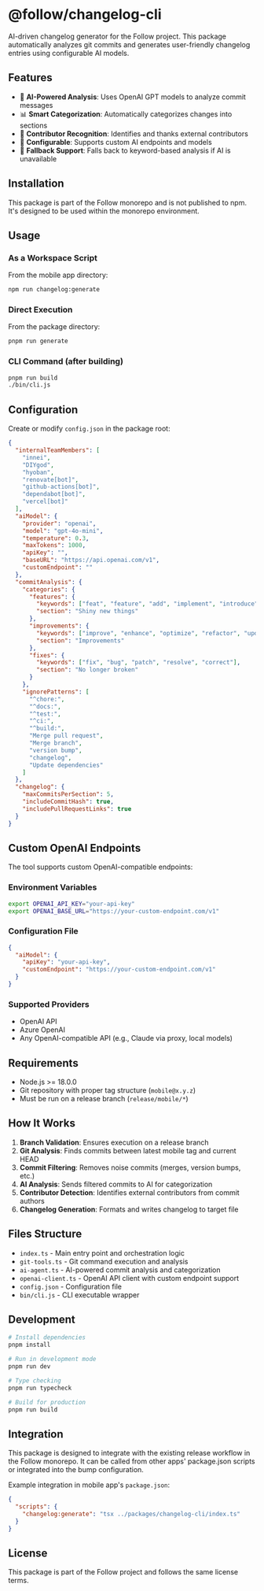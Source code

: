 # @follow/changelog-cli

AI-driven changelog generator for the Follow project. This package automatically analyzes git commits and generates user-friendly changelog entries using configurable AI models.

## Features

- 🤖 **AI-Powered Analysis**: Uses OpenAI GPT models to analyze commit messages
- 📊 **Smart Categorization**: Automatically categorizes changes into sections
- 👥 **Contributor Recognition**: Identifies and thanks external contributors
- 🔧 **Configurable**: Supports custom AI endpoints and models
- 🔄 **Fallback Support**: Falls back to keyword-based analysis if AI is unavailable

## Installation

This package is part of the Follow monorepo and is not published to npm. It's designed to be used within the monorepo environment.

## Usage

### As a Workspace Script

From the mobile app directory:

```bash
npm run changelog:generate
```

### Direct Execution

From the package directory:

```bash
pnpm run generate
```

### CLI Command (after building)

```bash
pnpm run build
./bin/cli.js
```

## Configuration

Create or modify `config.json` in the package root:

```json
{
  "internalTeamMembers": [
    "innei",
    "DIYgod",
    "hyoban",
    "renovate[bot]",
    "github-actions[bot]",
    "dependabot[bot]",
    "vercel[bot]"
  ],
  "aiModel": {
    "provider": "openai",
    "model": "gpt-4o-mini",
    "temperature": 0.3,
    "maxTokens": 1000,
    "apiKey": "",
    "baseURL": "https://api.openai.com/v1",
    "customEndpoint": ""
  },
  "commitAnalysis": {
    "categories": {
      "features": {
        "keywords": ["feat", "feature", "add", "implement", "introduce"],
        "section": "Shiny new things"
      },
      "improvements": {
        "keywords": ["improve", "enhance", "optimize", "refactor", "update", "perf"],
        "section": "Improvements"
      },
      "fixes": {
        "keywords": ["fix", "bug", "patch", "resolve", "correct"],
        "section": "No longer broken"
      }
    },
    "ignorePatterns": [
      "^chore:",
      "^docs:",
      "^test:",
      "^ci:",
      "^build:",
      "Merge pull request",
      "Merge branch",
      "version bump",
      "changelog",
      "Update dependencies"
    ]
  },
  "changelog": {
    "maxCommitsPerSection": 5,
    "includeCommitHash": true,
    "includePullRequestLinks": true
  }
}
```

## Custom OpenAI Endpoints

The tool supports custom OpenAI-compatible endpoints:

### Environment Variables

```bash
export OPENAI_API_KEY="your-api-key"
export OPENAI_BASE_URL="https://your-custom-endpoint.com/v1"
```

### Configuration File

```json
{
  "aiModel": {
    "apiKey": "your-api-key",
    "customEndpoint": "https://your-custom-endpoint.com/v1"
  }
}
```

### Supported Providers

- OpenAI API
- Azure OpenAI
- Any OpenAI-compatible API (e.g., Claude via proxy, local models)

## Requirements

- Node.js >= 18.0.0
- Git repository with proper tag structure (`mobile@x.y.z`)
- Must be run on a release branch (`release/mobile/*`)

## How It Works

1. **Branch Validation**: Ensures execution on a release branch
2. **Git Analysis**: Finds commits between latest mobile tag and current HEAD
3. **Commit Filtering**: Removes noise commits (merges, version bumps, etc.)
4. **AI Analysis**: Sends filtered commits to AI for categorization
5. **Contributor Detection**: Identifies external contributors from commit authors
6. **Changelog Generation**: Formats and writes changelog to target file

## Files Structure

- `index.ts` - Main entry point and orchestration logic
- `git-tools.ts` - Git command execution and analysis
- `ai-agent.ts` - AI-powered commit analysis and categorization
- `openai-client.ts` - OpenAI API client with custom endpoint support
- `config.json` - Configuration file
- `bin/cli.js` - CLI executable wrapper

## Development

```bash
# Install dependencies
pnpm install

# Run in development mode
pnpm run dev

# Type checking
pnpm run typecheck

# Build for production
pnpm run build
```

## Integration

This package is designed to integrate with the existing release workflow in the Follow monorepo. It can be called from other apps' package.json scripts or integrated into the bump configuration.

Example integration in mobile app's `package.json`:

```json
{
  "scripts": {
    "changelog:generate": "tsx ../packages/changelog-cli/index.ts"
  }
}
```

## License

This package is part of the Follow project and follows the same license terms.
